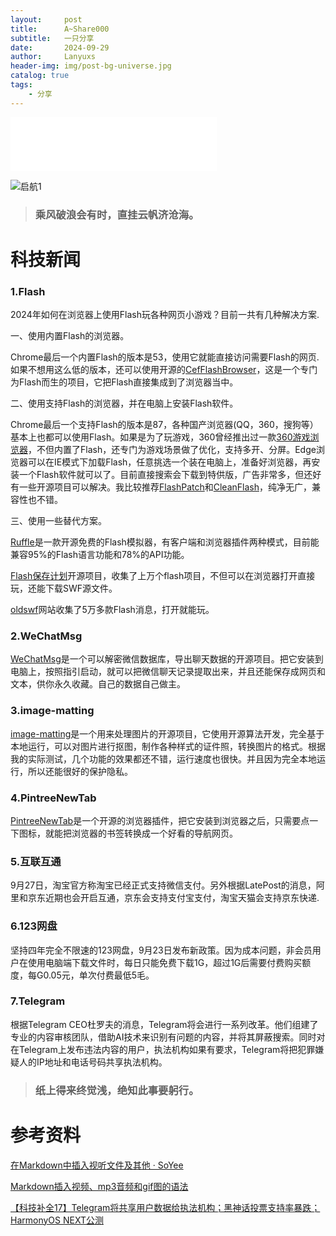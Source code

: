 ```yaml
---
layout:     post
title:      A~Share000
subtitle:   一只分享
date:       2024-09-29
author:     Lanyuxs
header-img: img/post-bg-universe.jpg
catalog: true
tags:
    - 分享
---
```


<!--一只分享 第0期-->


<iframe frameborder="no" border="0" marginwidth="0" marginheight="0" width=330 height=86 src="//music.163.com/outchain/player?type=2&id=1967431162&auto=0&height=66"></iframe>

![启航1](https://p.ipic.vip/4xlx7q.jpg)

> ### 乘风破浪会有时，直挂云帆济沧海。

# 科技新闻

### 1.Flash

2024年如何在浏览器上使用Flash玩各种网页小游戏？目前一共有几种解决方案.

一、使用内置Flash的浏览器。

Chrome最后一个内置Flash的版本是53，使用它就能直接访问需要Flash的网页.如果不想用这么低的版本，还可以使用开源的[CefFlashBrowser](https://github.com/Mzying2001/CefFlashBrowser)，这是一个专门为Flash而生的项目，它把Flash直接集成到了浏览器当中。

二、使用支持Flash的浏览器，并在电脑上安装Flash软件。

Chrome最后一个支持Flash的版本是87，各种国产浏览器(QQ，360，搜狗等）基本上也都可以使用Flash。如果是为了玩游戏，360曾经推出过一款[360游戏浏览器](https://browser.360.cn/gt/index.html)，不但内置了Flash，还专门为游戏场景做了优化，支持多开、分屏。Edge浏览器可以在IE模式下加载Flash，任意挑选一个装在电脑上，准备好浏览器，再安装一个Flash软件就可以了。目前直接搜索会下载到特供版，广告非常多，但还好有一些开源项目可以解决。我比较推荐[FlashPatch](https://github.com/darktohka/FlashPatch)和[CleanFlash](https://gitlab.com/cleanflash/installer)，纯净无广，兼容性也不错。

三、使用一些替代方案。

[Ruffle](https://ruffle.rs/)是一款开源免费的Flash模拟器，有客户端和浏览器插件两种模式，目前能兼容95%的Flash语言功能和78%的API功能。

[Flash保存计划](https://flash.homes/)开源项目，收集了上万个flash项目，不但可以在浏览器打开直接玩，还能下载SWF源文件。

[oldswf](https://oldswf.com)网站收集了5万多款Flash消息，打开就能玩。

### 2.WeChatMsg

[WeChatMsg](https://github.com/LC044/WeChatMsg)是一个可以解密微信数据库，导出聊天数据的开源项目。把它安装到电脑上，按照指引启动，就可以把微信聊天记录提取出来，并且还能保存成网页和文本，供你永久收藏。自己的数据自己做主。

### 3.image-matting

[image-matting](https://github.com/pangxiaobin/image-matting)是一个用来处理图片的开源项目，它使用开源算法开发，完全基于本地运行，可以对图片进行抠图，制作各种样式的证件照，转换图片的格式。根据我的实际测试，几个功能的效果都还不错，运行速度也很快。并且因为完全本地运行，所以还能很好的保护隐私。

### 4.PintreeNewTab

[PintreeNewTab](https://github.com/tangxiaoqi-tangxiao/PintreeNewTab)是一个开源的浏览器插件，把它安装到浏览器之后，只需要点一下图标，就能把浏览器的书签转换成一个好看的导航网页。

### 5.互联互通

9月27日，淘宝官方称淘宝已经正式支持微信支付。另外根据LatePost的消息，阿里和京东近期也会开启互通，京东会支持支付宝支付，淘宝天猫会支持京东快递.

### 6.123网盘

坚持四年完全不限速的123网盘，9月23日发布新政策。因为成本问题，非会员用户在使用电脑端下载文件时，每日只能免费下载1G，超过1G后需要付费购买额度，每G0.05元，单次付费最低5毛。

### 7.Telegram

根据Telegram CEO杜罗夫的消息，Telegram将会进行一系列改革。他们组建了专业的内容审核团队，借助AI技术来识别有问题的内容，并将其屏蔽搜索。同时对在Telegram上发布违法内容的用户，执法机构如果有要求，Telegram将把犯罪嫌疑人的IP地址和电话号码共享执法机构。

> ### 纸上得来终觉浅，绝知此事要躬行。

# 参考资料

[在Markdown中插入视听文件及其他 · SoYee](https://soyee.me/2018/03/23/markdown-audio-fole/#:~:text=)

[Markdown插入视频、mp3音频和gif图的语法](https://blog.csdn.net/muxuen/article/details/124534999)

[【科技补全17】Telegram将共享用户数据给执法机构；黑神话投票支持率暴跌；HarmonyOS NEXT公测]( https://www.bilibili.com/video/BV1s7xMe9ExX/?share_source=copy_web&vd_source=0af97e70419096252017c40ffd3eba82)